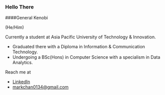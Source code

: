 ### Hello There
####General Kenobi  

(He/Him)

Currently a student at Asia Pacific University of Technology & Innovation.  
- Graduated there with a Diploma in Information & Communication Technology.  
- Undergoing a BSc(Hons) in Computer Science with a specialism in Data Analytics.  

Reach me at  
- [LinkedIn](https://www.linkedin.com/in/markchan0134/)
- markchan0134@gmail.com


<!--
**m-vv0x/m-vv0x** is a ✨ _special_ ✨ repository because its `README.md` (this file) appears on your GitHub profile.

Here are some ideas to get you started:

- 🔭 I’m currently working on ...
- 🌱 I’m currently learning ...
- 👯 I’m looking to collaborate on ...
- 🤔 I’m looking for help with ...
- 💬 Ask me about ...
- 📫 How to reach me: ...
- 😄 Pronouns: ...
- ⚡ Fun fact: ...
-->
